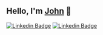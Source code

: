 ## Hello, I'm [John](https://johnbioux.fr) 👋

[![Linkedin Badge](https://img.shields.io/badge/-John%20Bioux-blue?style=flat-square&logo=Linkedin&logoColor=white&link=https://www.linkedin.com/in/john-bioux/)](https://www.linkedin.com/in/john-bioux/)
[![Linkedin Badge](https://img.shields.io/badge/-john.bioux@gmail.com-red?style=flat-square&logo=gmail&logoColor=white&link=https://www.linkedin.com/in/john-bioux/)](https://www.linkedin.com/in/john-bioux/)
